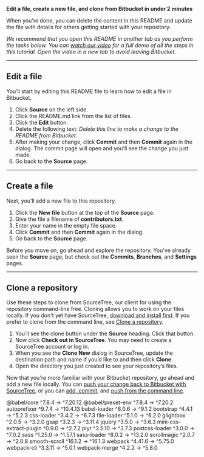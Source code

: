 **Edit a file, create a new file, and clone from Bitbucket in under 2 minutes**

When you're done, you can delete the content in this README and update the file with details for others getting started with your repository.

*We recommend that you open this README in another tab as you perform the tasks below. You can [watch our video](https://youtu.be/0ocf7u76WSo) for a full demo of all the steps in this tutorial. Open the video in a new tab to avoid leaving Bitbucket.*

---

## Edit a file

You’ll start by editing this README file to learn how to edit a file in Bitbucket.

1. Click **Source** on the left side.
2. Click the README.md link from the list of files.
3. Click the **Edit** button.
4. Delete the following text: *Delete this line to make a change to the README from Bitbucket.*
5. After making your change, click **Commit** and then **Commit** again in the dialog. The commit page will open and you’ll see the change you just made.
6. Go back to the **Source** page.

---

## Create a file

Next, you’ll add a new file to this repository.

1. Click the **New file** button at the top of the **Source** page.
2. Give the file a filename of **contributors.txt**.
3. Enter your name in the empty file space.
4. Click **Commit** and then **Commit** again in the dialog.
5. Go back to the **Source** page.

Before you move on, go ahead and explore the repository. You've already seen the **Source** page, but check out the **Commits**, **Branches**, and **Settings** pages.

---

## Clone a repository

Use these steps to clone from SourceTree, our client for using the repository command-line free. Cloning allows you to work on your files locally. If you don't yet have SourceTree, [download and install first](https://www.sourcetreeapp.com/). If you prefer to clone from the command line, see [Clone a repository](https://confluence.atlassian.com/x/4whODQ).

1. You’ll see the clone button under the **Source** heading. Click that button.
2. Now click **Check out in SourceTree**. You may need to create a SourceTree account or log in.
3. When you see the **Clone New** dialog in SourceTree, update the destination path and name if you’d like to and then click **Clone**.
4. Open the directory you just created to see your repository’s files.

Now that you're more familiar with your Bitbucket repository, go ahead and add a new file locally. You can [push your change back to Bitbucket with SourceTree](https://confluence.atlassian.com/x/iqyBMg), or you can [add, commit,](https://confluence.atlassian.com/x/8QhODQ) and [push from the command line](https://confluence.atlassian.com/x/NQ0zDQ).




@babel/core               ^7.8.4  →  ^7.20.12
@babel/preset-env         ^7.8.4  →   ^7.20.2
autoprefixer              ^9.7.4  →  ^10.4.13
babel-loader              ^8.0.6  →    ^9.1.2
bootstrap                 ^4.4.1  →    ^5.2.3
css-loader                ^3.4.2  →    ^6.7.3
file-loader               ^5.1.0  →    ^6.2.0
glightbox                 ^2.0.5  →    ^3.2.0
gsap                      ^3.2.3  →   ^3.11.4
jquery                    ^3.5.0  →    ^3.6.3
mini-css-extract-plugin   ^0.9.0  →    ^2.7.2
plyr                     ^3.5.10  →    ^3.7.3
postcss-loader            ^3.0.0  →    ^7.0.2
sass                     ^1.25.0  →   ^1.57.1
sass-loader               ^8.0.2  →   ^13.2.0
scrollmagic               ^2.0.7  →    ^2.0.8
smooth-scroll            ^16.1.2  →   ^16.1.3
webpack                  ^4.41.6  →   ^5.75.0
webpack-cli              ^3.3.11  →    ^5.0.1
webpack-merge             ^4.2.2  →    ^5.8.0